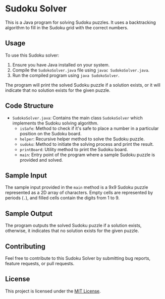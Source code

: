 # Sudoku Solver

This is a Java program for solving Sudoku puzzles. It uses a backtracking algorithm to fill in the Sudoku grid with the correct numbers.

## Usage

To use this Sudoku solver:

1. Ensure you have Java installed on your system.
2. Compile the `SudokoSolver.java` file using `javac SudokoSolver.java`.
3. Run the compiled program using `java SudokoSolver`.

The program will print the solved Sudoku puzzle if a solution exists, or it will indicate that no solution exists for the given puzzle.

## Code Structure

- `SudokoSolver.java`: Contains the main class `SudokoSolver` which implements the Sudoku solving algorithm.
  - `isSafe`: Method to check if it's safe to place a number in a particular position on the Sudoku board.
  - `helper`: Recursive helper method to solve the Sudoku puzzle.
  - `sudoko`: Method to initiate the solving process and print the result.
  - `printBoard`: Utility method to print the Sudoku board.
  - `main`: Entry point of the program where a sample Sudoku puzzle is provided and solved.

## Sample Input

The sample input provided in the `main` method is a 9x9 Sudoku puzzle represented as a 2D array of characters. Empty cells are represented by periods (`.`), and filled cells contain the digits from 1 to 9.

## Sample Output

The program outputs the solved Sudoku puzzle if a solution exists, otherwise, it indicates that no solution exists for the given puzzle.

## Contributing

Feel free to contribute to this Sudoku Solver by submitting bug reports, feature requests, or pull requests.

## License

This project is licensed under the [MIT License](LICENSE).
